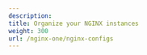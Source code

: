 ```yaml
---
description:
title: Organize your NGINX instances
weight: 300
url: /nginx-one/nginx-configs
---
```

